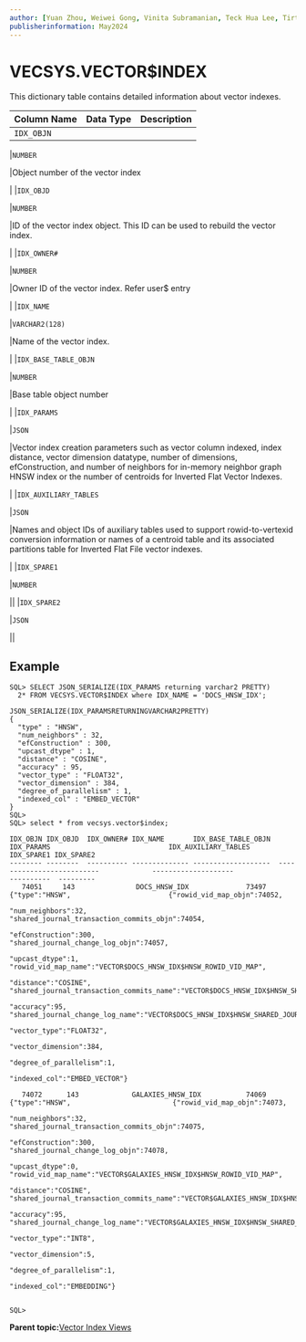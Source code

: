 ```yaml
---
author: [Yuan Zhou, Weiwei Gong, Vinita Subramanian, Teck Hua Lee, Tirthankar Lahiri, Shasank Chavan, Sebastian DeLaHoz, Roger Ford, Rohan Aggarwal, Mark Hornick, Malavika S P, Harichandan Roy, George Krupka, Doug Hood, Dinesh Das, David Jiang, Boriana Milenova, Bonnie Xia, Aurosish Mishra, Angela Amor, Agnivo Saha, Aleksandra Czarlinska, Ramya P, Usha Krishnamurthy, Tulika Das, Suresh Rajan, Sarika Surampudi, Sarah Hirschfeld, Prakash Jashnani, Jody Glover, Jessica True, Mamata Basapur, Maitreyee Chaliha, Gunjan Jain, Frederick Kush, Douglas Williams, Binika Kumar, Jean-Francois Verrier]
publisherinformation: May2024
---
```


# VECSYS.VECTOR$INDEX

This dictionary table contains detailed information about vector indexes.

|Column Name|Data Type|Description|
|-----------|---------|-----------|
|`IDX_OBJN`

|`NUMBER`

|Object number of the vector index

|
|`IDX_OBJD`

|`NUMBER`

|ID of the vector index object. This ID can be used to rebuild the vector index.

|
|`IDX_OWNER#`

|`NUMBER`

|Owner ID of the vector index. Refer user$ entry

|
|`IDX_NAME`

|`VARCHAR2(128)`

|Name of the vector index.

|
|`IDX_BASE_TABLE_OBJN`

|`NUMBER`

|Base table object number

|
|`IDX_PARAMS`

|`JSON`

|Vector index creation parameters such as vector column indexed, index distance, vector dimension datatype, number of dimensions, efConstruction, and number of neighbors for in-memory neighbor graph HNSW index or the number of centroids for Inverted Flat Vector Indexes.

|
|`IDX_AUXILIARY_TABLES`

|`JSON`

|Names and object IDs of auxiliary tables used to support rowid-to-vertexid conversion information or names of a centroid table and its associated partitions table for Inverted Flat File vector indexes.

|
|`IDX_SPARE1`

|`NUMBER`

||
|`IDX_SPARE2`

|`JSON`

||

## Example

```
SQL> SELECT JSON_SERIALIZE(IDX_PARAMS returning varchar2 PRETTY)
  2* FROM VECSYS.VECTOR$INDEX where IDX_NAME = 'DOCS_HNSW_IDX';

JSON_SERIALIZE(IDX_PARAMSRETURNINGVARCHAR2PRETTY)
{
  "type" : "HNSW",
  "num_neighbors" : 32,
  "efConstruction" : 300,
  "upcast_dtype" : 1,
  "distance" : "COSINE",
  "accuracy" : 95,
  "vector_type" : "FLOAT32",
  "vector_dimension" : 384,
  "degree_of_parallelism" : 1,
  "indexed_col" : "EMBED_VECTOR"
}
SQL>
SQL> select * from vecsys.vector$index;

IDX_OBJN IDX_OBJD  IDX_OWNER# IDX_NAME       IDX_BASE_TABLE_OBJN  IDX_PARAMS                             IDX_AUXILIARY_TABLES                                                                                    IDX_SPARE1 IDX_SPARE2
-------- --------  ---------- -------------- -------------------  --------------------------             --------------------                                                                                    ----------  ---------
   74051     143               DOCS_HNSW_IDX              73497   {"type":"HNSW",                        {"rowid_vid_map_objn":74052,
                                                                   "num_neighbors":32,                    "shared_journal_transaction_commits_objn":74054,
                                                                   "efConstruction":300,                  "shared_journal_change_log_objn":74057,                 
                                                                   "upcast_dtype":1,                      "rowid_vid_map_name":"VECTOR$DOCS_HNSW_IDX$HNSW_ROWID_VID_MAP",               
                                                                   "distance":"COSINE",                   "shared_journal_transaction_commits_name":"VECTOR$DOCS_HNSW_IDX$HNSW_SHARED_JOURNAL_TRANSACTION_COMMITS",
                                                                   "accuracy":95,                         "shared_journal_change_log_name":"VECTOR$DOCS_HNSW_IDX$HNSW_SHARED_JOURNAL_CHANGE_LOG"}
                                                                   "vector_type":"FLOAT32",
                                                                   "vector_dimension":384,
                                                                   "degree_of_parallelism":1,
                                                                   "indexed_col":"EMBED_VECTOR"} 
       
   74072      143             GALAXIES_HNSW_IDX           74069   {"type":"HNSW",                         {"rowid_vid_map_objn":74073,
                                                                    "num_neighbors":32,                     "shared_journal_transaction_commits_objn":74075,     
                                                                    "efConstruction":300,                   "shared_journal_change_log_objn":74078,
                                                                    "upcast_dtype":0,                       "rowid_vid_map_name":"VECTOR$GALAXIES_HNSW_IDX$HNSW_ROWID_VID_MAP",
                                                                    "distance":"COSINE",                    "shared_journal_transaction_commits_name":"VECTOR$GALAXIES_HNSW_IDX$HNSW_SHARED_JOURNAL_TRANSACTION_COMMITS",
                                                                    "accuracy":95,                          "shared_journal_change_log_name":"VECTOR$GALAXIES_HNSW_IDX$HNSW_SHARED_JOURNAL_CHANGE_LOG"}
                                                                    "vector_type":"INT8",
                                                                    "vector_dimension":5,
                                                                    "degree_of_parallelism":1,
                                                                    "indexed_col":"EMBEDDING"}
         

SQL>
```

**Parent topic:**[Vector Index Views](GUID-F536133E-5B76-4866-BC91-59DD75EF90FA.md)

